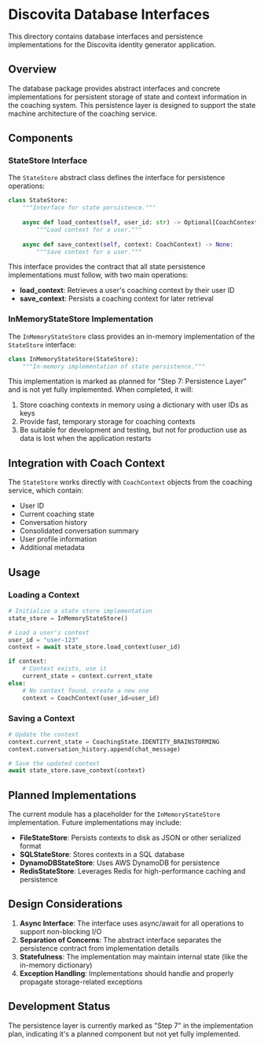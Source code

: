 # Discovita Database Interfaces

This directory contains database interfaces and persistence implementations for the Discovita identity generator application.

## Overview

The database package provides abstract interfaces and concrete implementations for persistent storage of state and context information in the coaching system. This persistence layer is designed to support the state machine architecture of the coaching service.

## Components

### StateStore Interface

The `StateStore` abstract class defines the interface for persistence operations:

```python
class StateStore:
    """Interface for state persistence."""
    
    async def load_context(self, user_id: str) -> Optional[CoachContext]:
        """Load context for a user."""
        
    async def save_context(self, context: CoachContext) -> None:
        """Save context for a user."""
```

This interface provides the contract that all state persistence implementations must follow, with two main operations:

- **load_context**: Retrieves a user's coaching context by their user ID
- **save_context**: Persists a coaching context for later retrieval

### InMemoryStateStore Implementation

The `InMemoryStateStore` class provides an in-memory implementation of the `StateStore` interface:

```python
class InMemoryStateStore(StateStore):
    """In-memory implementation of state persistence."""
```

This implementation is marked as planned for "Step 7: Persistence Layer" and is not yet fully implemented. When completed, it will:

1. Store coaching contexts in memory using a dictionary with user IDs as keys
2. Provide fast, temporary storage for coaching contexts
3. Be suitable for development and testing, but not for production use as data is lost when the application restarts

## Integration with Coach Context

The `StateStore` works directly with `CoachContext` objects from the coaching service, which contain:

- User ID
- Current coaching state
- Conversation history
- Consolidated conversation summary
- User profile information
- Additional metadata

## Usage

### Loading a Context

```python
# Initialize a state store implementation
state_store = InMemoryStateStore()

# Load a user's context
user_id = "user-123"
context = await state_store.load_context(user_id)

if context:
    # Context exists, use it
    current_state = context.current_state
else:
    # No context found, create a new one
    context = CoachContext(user_id=user_id)
```

### Saving a Context

```python
# Update the context
context.current_state = CoachingState.IDENTITY_BRAINSTORMING
context.conversation_history.append(chat_message)

# Save the updated context
await state_store.save_context(context)
```

## Planned Implementations

The current module has a placeholder for the `InMemoryStateStore` implementation. Future implementations may include:

- **FileStateStore**: Persists contexts to disk as JSON or other serialized format
- **SQLStateStore**: Stores contexts in a SQL database
- **DynamoDBStateStore**: Uses AWS DynamoDB for persistence
- **RedisStateStore**: Leverages Redis for high-performance caching and persistence

## Design Considerations

1. **Async Interface**: The interface uses async/await for all operations to support non-blocking I/O
2. **Separation of Concerns**: The abstract interface separates the persistence contract from implementation details
3. **Statefulness**: The implementation may maintain internal state (like the in-memory dictionary) 
4. **Exception Handling**: Implementations should handle and properly propagate storage-related exceptions

## Development Status

The persistence layer is currently marked as "Step 7" in the implementation plan, indicating it's a planned component but not yet fully implemented. 